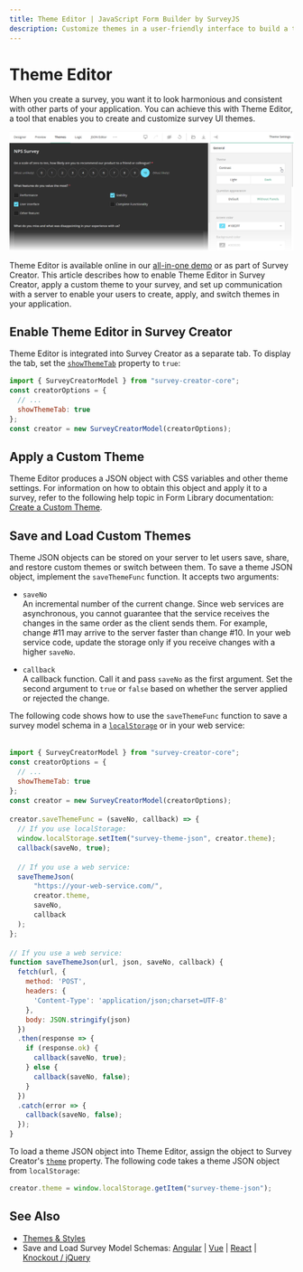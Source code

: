 ```yaml
---
title: Theme Editor | JavaScript Form Builder by SurveyJS
description: Customize themes in a user-friendly interface to build a theme that engages your respondents and reinforces your brand perception.
---
```


# Theme Editor

When you create a survey, you want it to look harmonious and consistent with other parts of your application. You can achieve this with Theme Editor, a tool that enables you to create and customize survey UI themes.

<img src="images/theme-editor.png" alt="SurveyJS Theme Editor">

Theme Editor is available online in our [all-in-one demo](/create-free-survey) or as part of Survey Creator. This article describes how to enable Theme Editor in Survey Creator, apply a custom theme to your survey, and set up communication with a server to enable your users to create, apply, and switch themes in your application.

## Enable Theme Editor in Survey Creator

Theme Editor is integrated into Survey Creator as a separate tab. To display the tab, set the [`showThemeTab`](https://surveyjs.io/survey-creator/documentation/api-reference/survey-creator#showThemeTab) property to `true`:

```js
import { SurveyCreatorModel } from "survey-creator-core";
const creatorOptions = {
  // ...
  showThemeTab: true
};
const creator = new SurveyCreatorModel(creatorOptions);
```

## Apply a Custom Theme

Theme Editor produces a JSON object with CSS variables and other theme settings. For information on how to obtain this object and apply it to a survey, refer to the following help topic in Form Library documentation: [Create a Custom Theme](/form-library/documentation/manage-default-themes-and-styles#create-a-custom-theme).

## Save and Load Custom Themes

Theme JSON objects can be stored on your server to let users save, share, and restore custom themes or switch between them. To save a theme JSON object, implement the `saveThemeFunc` function. It accepts two arguments:

- `saveNo`      
An incremental number of the current change. Since web services are asynchronous, you cannot guarantee that the service receives the changes in the same order as the client sends them. For example, change #11 may arrive to the server faster than change #10. In your web service code, update the storage only if you receive changes with a higher `saveNo`.

- `callback`        
A callback function. Call it and pass `saveNo` as the first argument. Set the second argument to `true` or `false` based on whether the server applied or rejected the change.

The following code shows how to use the `saveThemeFunc` function to save a survey model schema in a <a href="https://developer.mozilla.org/en-US/docs/Web/API/Window/localStorage" target="_blank">`localStorage`</a> or in your web service:

```js

import { SurveyCreatorModel } from "survey-creator-core";
const creatorOptions = {
  // ...
  showThemeTab: true
};
const creator = new SurveyCreatorModel(creatorOptions);

creator.saveThemeFunc = (saveNo, callback) => { 
  // If you use localStorage:
  window.localStorage.setItem("survey-theme-json", creator.theme);
  callback(saveNo, true);

  // If you use a web service:
  saveThemeJson(
      "https://your-web-service.com/",
      creator.theme,
      saveNo,
      callback
  );
};

// If you use a web service:
function saveThemeJson(url, json, saveNo, callback) {
  fetch(url, {
    method: 'POST',
    headers: {
      'Content-Type': 'application/json;charset=UTF-8'
    },
    body: JSON.stringify(json)
  })
  .then(response => {
    if (response.ok) {
      callback(saveNo, true);
    } else {
      callback(saveNo, false);
    }
  })
  .catch(error => {
    callback(saveNo, false);
  });
}
```

To load a theme JSON object into Theme Editor, assign the object to Survey Creator's [`theme`](https://surveyjs.io/survey-creator/documentation/api-reference/survey-creator#theme) property. The following code takes a theme JSON object from `localStorage`:


```js
creator.theme = window.localStorage.getItem("survey-theme-json");
```

## See Also

- [Themes & Styles](/form-library/documentation/manage-default-themes-and-styles)
- Save and Load Survey Model Schemas: [Angular](https://surveyjs.io/survey-creator/documentation/get-started-angular#save-and-load-survey-model-schemas) | [Vue](https://surveyjs.io/survey-creator/documentation/get-started-vue#save-and-load-survey-model-schemas) | [React](https://surveyjs.io/survey-creator/documentation/get-started-react#save-and-load-survey-model-schemas) | [Knockout / jQuery](https://surveyjs.io/survey-creator/documentation/get-started-knockout-jquery)